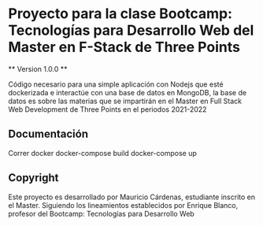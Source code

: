 # Proyecto para la clase Bootcamp: Tecnologías para Desarrollo Web del Master en F-Stack de Three Points

** Version 1.0.0 **

Código necesario para una simple aplicación con Nodejs que esté dockerizada e interactúe con una base de datos en MongoDB, la base de datos es sobre las materias que se impartirán en el Master en Full Stack Web Development de Three Points en el periodos 2021-2022

## Documentación

Correr docker
docker-compose build
docker-compose up

## Copyright

Este proyecto es desarrollado por Mauricio Cárdenas, estudiante inscrito en el Master. Siguiendo los lineamientos establecidos por Enrique Blanco, profesor del Bootcamp: Tecnologías para Desarrollo Web
